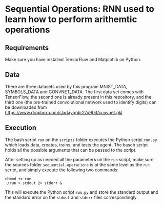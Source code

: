 # Sequential Operations: RNN used to learn how to perform arithemtic operations

## Requirements
Make sure you have installed TensorFlow and Matplotlib on Python.

## Data
There are three datasets used by this program MNIST_DATA, SYMBOLS_DATA and CONVNET_DATA. The first data set comes with TensorFlow, the second one is already present in this repository, and the third one (the pre-trained convolutional network used to identify digits) can be downloaded from https://www.dropbox.com/s/xdayqobr27o90if/convnet.pkl.

## Execution
The bash script `run` on the `scripts` folder executes the Python script `run.py` which loads data, creates, trains, and tests the agent. The basch script holds all the possible arguments that can be passed to the script.

After setting up as needed all the parameters on the `run` script, make sure the sources folder `sequential-operations` is at the same level as the `run` script, and simply execute the following two commands:

```
chmod +x run
./run > stdout 2> stderr &
```

This will execute the Python script `run.py` and store the standard output and the standard error on the `stdout` and `stderr` files correspondingly.
